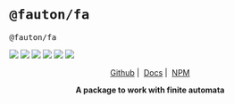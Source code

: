 # `@fauton/fa`

<p align="center">
  <pre align>@fauton/fa</pre>
  <img src="https://img.shields.io/bundlephobia/minzip/@fauton/fa?label=minzipped&style=flat&color=%23bb0a1e"/>
  <img src="https://img.shields.io/npm/dw/@fauton/fa?style=flat&color=orange"/>
  <img src="https://img.shields.io/github/issues/devorein/fauton/fa?color=yellow&label=issues"/>
  <img src="https://img.shields.io/npm/v/@fauton/fa?color=%2303C04A"/>
  <img src="https://img.shields.io/codecov/c/github/devorein/fauton?flag=fa&color=blue"/>
  <img src="https://img.shields.io/librariesio/release/npm/@fauton/fa?color=%234B0082"/>
</p>

<p align="center"><a href="https://github.com/Devorein/fauton/tree/main/packages/fa">Github</a>&nbsp;|&nbsp;
  <a href="https://docs.fauton.xyz/fa/">Docs</a>&nbsp;|&nbsp;
  <a href="https://www.npmjs.com/package/@fauton/fa">NPM</a>
</p>

<p align="center"><b>A package to work with finite automata</b></p>
